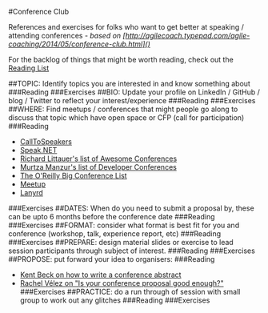 #Conference Club

References and exercises for folks who want to get better at speaking / attending conferences - *based on [http://agilecoach.typepad.com/agile-coaching/2014/05/conference-club.html]()*

For the backlog of things that might be worth reading, check out the [Reading List](ReadingList.md)

##TOPIC: 
Identify topics you are interested in and know something about
###Reading
###Exercises
##BIO: 
Update your profile on LinkedIn / GitHub / blog / Twitter to reflect your interest/experience
###Reading
###Exercises
##WHERE: 
Find meetups / conferences that might people go along to discuss that topic which have open space or CFP (call for participation)
###Reading
- [CallToSpeakers](https://calltospeakers.com/)
- [Speak.NET](https://groups.google.com/forum/#!forum/speaknet)
- [Richard Littauer's list of Awesome Conferences](https://github.com/RichardLitt/awesome-conferences)
- [Murtza Manzur's list of Developer Conferences](https://github.com/MurtzaM/Developer-Conferences)
- [The O'Reilly Big Conference List](https://docs.google.com/spreadsheets/d/1ttYpVdCRb8G3ulesFrg6OvpJGKEXk6kmmtGWsyqWFw4/edit#gid=0)
- [Meetup](http://www.meetup.com/)
- [Lanyrd](http://lanyrd.com/dashboard/)

###Exercises
##DATES: 
When do you need to submit a proposal by, these can be upto 6 months before the conference date
###Reading
###Exercises
##FORMAT: 
consider what format is best fit for you and conference (workshop, talk, experience report, etc)
###Reading
###Exercises
##PREPARE: 
design material slides or exercise to lead session participants through subject of interest.
###Reading
###Exercises
##PROPOSE: 
put forward your idea to organisers:
###Reading
- [Kent Beck on how to write a conference abstract](http://plg.uwaterloo.ca/~migod/research/beckOOPSLA.html)
- [Rachel Vélez on "Is your conference proposal good enough?"](http://rckbt.me/2014/01/conference-proposals/)
###Exercises
##PRACTICE: 
do a run through of session with small group to work out any glitches
###Reading
###Exercises